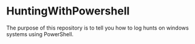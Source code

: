 # HuntingWithPowershell
The purpose of this repository is to tell you how to log hunts on windows systems using PowerShell.



